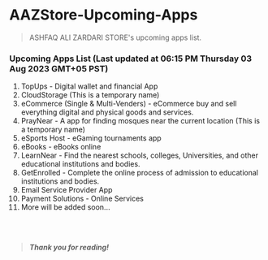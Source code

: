 # AAZStore-Upcoming-Apps
> ASHFAQ ALI ZARDARI STORE's upcoming apps list.

### Upcoming Apps List (Last updated at 06:15 PM Thursday 03 Aug 2023 GMT+05 PST)

  
1. TopUps - Digital wallet and financial App
1. CloudStorage (This is a temporary name)
1. eCommerce (Single & Multi-Venders) - eCommerce buy and sell everything digital and physical goods and services. 
1. PrayNear - A app for finding mosques near the current location (This is a temporary name)
1. eSports Host - eGaming tournaments app
1. eBooks - eBooks online
1. LearnNear - Find the nearest schools, colleges, Universities, and other educational institutions and bodies.
1. GetEnrolled - Complete the online process of admission to educational institutions and bodies.
1. Email Service Provider App
1. Payment Solutions - Online Services
1. More will be added soon...  
  
<br>
<br>
   
> **_Thank you for reading!_**

